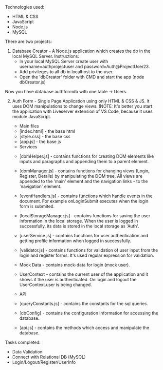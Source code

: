 Technologies used:
- HTML & CSS
- JavaScript
- Node.js
- MySQL

There are two projects:
1. Database Creator - A Node.js application which creates the db in the local MySQL Server.
   Instructions:
	- In your local MySQL Server create user with username=authprojectuser and password=Auth@ProjectUser23.
	- Add privileges to all db in localhost to the user.
	- Open the 'dbCreator' folder with CMD and start the app (node dbCreator.js)

Now you have database authformdb with one table -> Users.

2. Auth Form - Single Page Application using only HTML & CSS & JS. It uses DOM manipulations to change views.
   !NOTE: It's better you start the application with Liveserver extension of VS Code, because it uses module JavaScript.

   - Main files
	* [index.html] - the base html
	* [style.css] - the base css
	* [app.js] - the base js

   - Services
	* [domHelper.js] - contains functions for creating DOM elements like inputs and paragraphs and appending them to a parent element.

	* [domManager.js] - contains functions for changing views (Login, Register, Details) by manipulating the DOM tree. All views are appended to the 'main' element and the navigation links - to the 'navigation' element.

	* [eventHandlers.js] - contains functions which handle events in the document. For example onLoginSubmit executes when the login form is submited.

	* [localStorageManager.js] - contains functions for saving the user information in the local storage. When the user is logged in successfully, its data is stored in the local storage as 'Auth'.

	* [userService.js] - contains functions for user authentication and getting profile information when logged in successfully.

	* [validator.js] - contains functions for validation of user input from the login and register forms. It's used regular expression for validation.

   - Mock Data - contains mock-data for login (mock user).
   
   - UserContext - contains the current user of the application and it shows if the user is authenticated. On login and logout the UserContext.user is being changed.

   - API
	* [queryConstants.js] - contains the constants for the sql queries.

	* [dbConfig] - contains the configuration information for accessing the database.

	* [api.js] - contains the methods which access and manipulate the database.
	
Tasks completed:
   - Data Validation
   - Connect with Relational DB (MySQL)
   - Login/Logout/Register/UserInfo